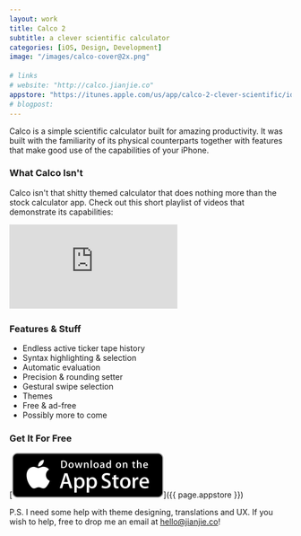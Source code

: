 ```yaml
---
layout: work
title: Calco 2
subtitle: a clever scientific calculator
categories: [iOS, Design, Development]
image: "/images/calco-cover@2x.png"

# links
# website: "http://calco.jianjie.co"
appstore: "https://itunes.apple.com/us/app/calco-2-clever-scientific/id1070983114?mt=8"
# blogpost:
---
```

Calco is a simple scientific calculator built for amazing productivity. It was
built with the familiarity of its physical counterparts together with features
that make good use of the capabilities of your iPhone.

### What Calco Isn't

Calco isn't that shitty themed calculator that does nothing more than the
stock calculator app. Check out this short playlist of videos that demonstrate
its capabilities:

<div class="video-wrapper">
<!--  <iframe src="https://www.youtube.com/embed/KLi4XrBn_Tw" frameborder="0" allowfullscreen></iframe>-->
  <iframe src="https://www.youtube.com/embed/videoseries?list=PLZVkWsq59iYJcQ_IdTGHUz6eiixrSsIpc" frameborder="0" allowfullscreen></iframe>
</div>


### Features & Stuff

* Endless active ticker tape history
* Syntax highlighting & selection
* Automatic evaluation
* Precision & rounding setter
* Gestural swipe selection
* Themes
* Free & ad-free
* Possibly more to come

### Get It For Free

[![Download on the App Store](/images/badge_appstore.svg)]({{ page.appstore }})


P.S. I need some help with theme designing, translations and UX. If you wish to
help, free to drop me an email at [hello@jianjie.co](mailto:hello@jianjie.co)!
